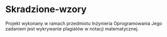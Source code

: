 # Skradzione-wzory
Projekt wykonany w ramach przedmiotu Inżynieria Oprogramowania
Jego zadaniem jest wykrywanie plagiatów w notacji matematycznej.
